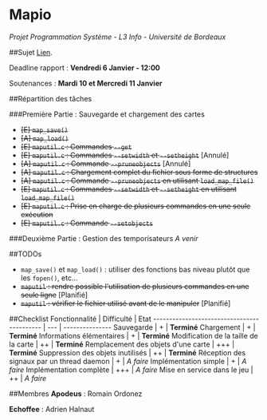# Mapio
_Projet Programmation Système - L3 Info - Université de Bordeaux_

##Sujet
[Lien](http://dept-info.labri.fr/ENSEIGNEMENT/prs/feuilles-de-td/projet.pdf).

Deadline rapport : **Vendredi 6 Janvier - 12:00**

Soutenances : **Mardi 10 et Mercredi 11 Janvier**

##Répartition des tâches

###Première Partie : Sauvegarde et chargement des cartes
- ~~[E] `map_save()`~~
- ~~[A] `map_load()`~~
- ~~[E] `maputil.c` : Commandes `--get`~~
- ~~[E] `maputil.c` : Commandes `--setwidth` et `--setheight`~~ [Annulé]
- ~~[A] `maputil.c` : Commande `--pruneobjects`~~ [Annulé]
- ~~[A] `maputil.c` : Chargement complet du fichier sous forme de structures~~
- ~~[A] `maputil.c` : Commande `--pruneobjects` en utilisant `load_map_file()`~~
- ~~[E] `maputil.c` : Commandes `--setwidth` et `--setheight` en utilisant `load_map_file()`~~
- ~~[E] `maputil.c` : Prise en charge de plusieurs commandes en une seule exécution~~
- ~~[E] `maputil.c` : Commande `--setobjects`~~

###Deuxième Partie : Gestion des temporisateurs
*A venir*

##TODOs
- `map_save()` et `map_load()` : utiliser des fonctions bas niveau plutôt que les `fopen()`, etc...
- ~~`maputil` : rendre possible l'utilisation de plusieurs commandes en une seule ligne~~ [Planifié]
- ~~`maputil` : vérifier le fichier utilisé avant de le manipuler~~ [Planifié]

##Checklist
Fonctionnalité                              | Difficulté | Etat
------------------------------------------- | --- | ---------------
Sauvegarde                                  | +   | **Terminé**
Chargement                                  | +   | **Terminé**
Informations élémentaires                   | +   | **Terminé**
Modification de la taille de la carte       | ++  | **Terminé**
Remplacement des objets d'une carte         | +++ | **Terminé**
Suppression des objets inutilisés           | ++  | **Terminé**
Réception des signaux par un thread daemon  | +   | *A faire*
Implémentation simple                       | +   | *A faire*
Implémentation complète                     | +++ | *A faire*
Mise en service dans le jeu                 | ++  | *A faire*

##Membres
**Apodeus** : Romain Ordonez

**Echoffee** : Adrien Halnaut
 
